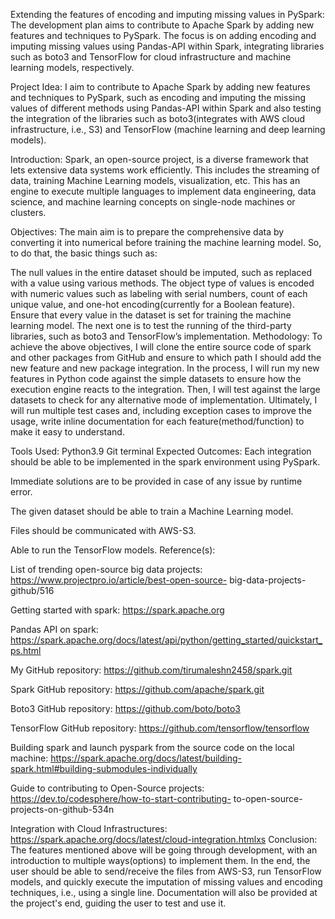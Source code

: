 Extending the features of encoding and imputing missing values in PySpark:
The development plan aims to contribute to Apache Spark by adding new features and techniques to PySpark. The focus is on adding encoding and imputing missing values using Pandas-API within Spark, integrating libraries such as boto3 and TensorFlow for cloud infrastructure and machine learning models, respectively.

Project Idea:
I aim to contribute to Apache Spark by adding new features and techniques to PySpark, such as encoding and imputing the missing values of different methods using Pandas-API within Spark and also testing the integration of the libraries such as boto3(integrates with AWS cloud infrastructure, i.e., S3) and TensorFlow (machine learning and deep learning models).

Introduction:
Spark, an open-source project, is a diverse framework that lets extensive data systems work efficiently. This includes the streaming of data, training Machine Learning models, visualization, etc. This has an engine to execute multiple languages to implement data engineering, data science, and machine learning concepts on single-node machines or clusters.

Objectives:
The main aim is to prepare the comprehensive data by converting it into numerical before training the machine learning model. So, to do that, the basic things such as:

The null values in the entire dataset should be imputed, such as replaced with a value using various methods.
The object type of values is encoded with numeric values such as labeling with serial numbers, count of each unique value, and one-hot encoding(currently for a Boolean feature).
Ensure that every value in the dataset is set for training the machine learning model.
The next one is to test the running of the third-party libraries, such as boto3 and TensorFlow’s implementation. Methodology: To achieve the above objectives, I will clone the entire source code of spark and other packages from GitHub and ensure to which path I should add the new feature and new package integration. In the process, I will run my new features in Python code against the simple datasets to ensure how the execution engine reacts to the integration. Then, I will test against the large datasets to check for any alternative mode of implementation. Ultimately, I will run multiple test cases and, including exception cases to improve the usage, write inline documentation for each feature(method/function) to make it easy to understand.

Tools Used:
Python3.9
Git terminal
Expected Outcomes:
Each integration should be able to be implemented in the spark environment using PySpark.

Immediate solutions are to be provided in case of any issue by runtime error.

The given dataset should be able to train a Machine Learning model.

Files should be communicated with AWS-S3.

Able to run the TensorFlow models. Reference(s):

List of trending open-source big data projects: https://www.projectpro.io/article/best-open-source- big-data-projects-github/516

Getting started with spark: https://spark.apache.org

Pandas API on spark: https://spark.apache.org/docs/latest/api/python/getting_started/quickstart_ps.html

My GitHub repository: https://github.com/tirumaleshn2458/spark.git

Spark GitHub repository: https://github.com/apache/spark.git

Boto3 GitHub repository: https://github.com/boto/boto3

TensorFlow GitHub repository: https://github.com/tensorflow/tensorflow

Building spark and launch pyspark from the source code on the local machine: https://spark.apache.org/docs/latest/building-spark.html#building-submodules-individually

Guide to contributing to Open-Source projects: https://dev.to/codesphere/how-to-start-contributing- to-open-source-projects-on-github-534n

Integration with Cloud Infrastructures: https://spark.apache.org/docs/latest/cloud-integration.htmlxs Conclusion: The features mentioned above will be going through development, with an introduction to multiple ways(options) to implement them. In the end, the user should be able to send/receive the files from AWS-S3, run TensorFlow models, and quickly execute the imputation of missing values and encoding techniques, i.e., using a single line. Documentation will also be provided at the project's end, guiding the user to test and use it.